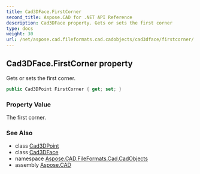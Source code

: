 ```yaml
---
title: Cad3DFace.FirstCorner
second_title: Aspose.CAD for .NET API Reference
description: Cad3DFace property. Gets or sets the first corner
type: docs
weight: 30
url: /net/aspose.cad.fileformats.cad.cadobjects/cad3dface/firstcorner/
---
```

## Cad3DFace.FirstCorner property

Gets or sets the first corner.

```csharp
public Cad3DPoint FirstCorner { get; set; }
```

### Property Value

The first corner.

### See Also

* class [Cad3DPoint](../../cad3dpoint/)
* class [Cad3DFace](../)
* namespace [Aspose.CAD.FileFormats.Cad.CadObjects](../../cad3dface/)
* assembly [Aspose.CAD](../../../)


